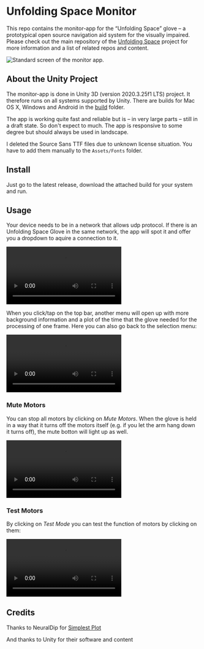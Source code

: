# Unfolding Space Monitor

This repo contains the monitor-app for the “Unfolding Space” glove – a prototypical open source navigation aid system for the visually impaired. Please check out the main repository of the [Unfolding Space](https://www.github.com/jakobkilian/unfolding-space) project for more information and a list of related repos and content.



![Standard screen of the monitor app.](/Users/jakobkilian/Documents/UNFOLDING/CODE/unfolding_monitor/images/screen-standard.png)



## About the Unity Project

The monitor-app is done in Unity 3D (version 2020.3.25f1 LTS) project. It therefore runs on all systems supported by Unity. There are builds for Mac OS X, Windows and Android in the [build](build) folder. 

The app is working quite fast and reliable but is – in very large parts – still in a draft state. So don't expect to much. The app is responsive to some degree but should always be used in landscape. 

I deleted the Source Sans TTF files due to unknown license situation. You have to add them manually to the `Assets/Fonts` folder. 

## Install

Just go to the latest release, download the attached build for your system and run.



## Usage

Your device needs to be in a network that allows udp protocol. If there is an Unfolding Space Glove in the same network, the app will spot it and offer you a dropdown to aquire a connection to it. 

![Video: The app searching for a server and offering one after some seconds.](/Users/jakobkilian/Documents/UNFOLDING/CODE/unfolding_monitor/images/vid-search.mp4)

When you click/tap on the top bar, another menu will open up with more background information and a plot of the time that the glove needed for the processing of one frame. Here you can also go back to the selection menu:

![Video: The app showing vlaues from the glove like frames per second and processing time per frame.](/Users/jakobkilian/Documents/UNFOLDING/CODE/unfolding_monitor/images/vid-values.mp4)



### Mute Motors

You can stop all motors by clicking on *Mute Motors*. When the glove is held in a way that it turns off the motors itself (e.g. if you let the arm hang down it turns off), the mute botton will light up as well.

![Video: How to mute the motors via app.](/Users/jakobkilian/Documents/UNFOLDING/CODE/unfolding_monitor/images/vid-mute.mp4)

### Test Motors

By clicking on *Test Mode* you can test the function of motors by clicking on them: 

![Video: How to test the motors via app.](/Users/jakobkilian/Documents/UNFOLDING/CODE/unfolding_monitor/images/vid-test.mp4)



## Credits

Thanks to NeuralDip for [Simplest Plot](https://github.com/NeuralDip/SimplestPlot)

And thanks to Unity for their software and content





